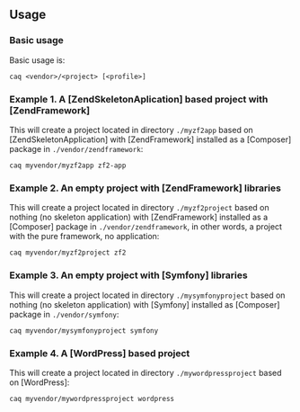 Usage
--------------------------------------------------------------------------------

### Basic usage

Basic usage is:

~~~~
caq <vendor>/<project> [<profile>]
~~~~


### Example 1. A [ZendSkeletonAplication] based project with [ZendFramework] 

This will create a project located in directory `./myzf2app` based 
on [ZendSkeletonApplication] with [ZendFramework] installed as a [Composer]
package in `./vendor/zendframework`:

~~~~
caq myvendor/myzf2app zf2-app
~~~~


### Example 2. An empty project with [ZendFramework] libraries

This will create a project located in directory `./myzf2project` based 
on nothing (no skeleton application) with [ZendFramework] installed as a
[Composer] package in `./vendor/zendframework`, in other words, a project
with the pure framework, no application:

~~~~
caq myvendor/myzf2project zf2
~~~~


### Example 3. An empty project with [Symfony] libraries

This will create a project located in directory `./mysymfonyproject` based 
on nothing (no skeleton application) with [Symfony] installed as [Composer] 
package in `./vendor/symfony`:

~~~~
caq myvendor/mysymfonyproject symfony
~~~~


### Example 4. A [WordPress] based project

This will create a project located in directory `./mywordpressproject` based 
on [WordPress]:

~~~~
caq myvendor/mywordpressproject wordpress
~~~~


